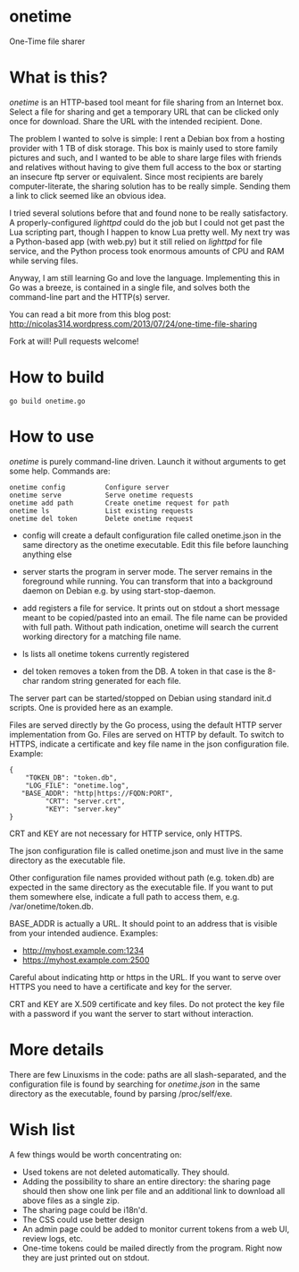 onetime
=======

One-Time file sharer

# What is this?

*onetime* is an HTTP-based tool meant for file sharing from an Internet
box. Select a file for sharing and get a temporary URL that can be clicked
only once for download. Share the URL with the intended recipient. Done.

The problem I wanted to solve is simple: I rent a Debian box from a hosting
provider with 1 TB of disk storage. This box is mainly used to store family
pictures and such, and I wanted to be able to share large files with
friends and relatives without having to give them full access to the box or
starting an insecure ftp server or equivalent. Since most recipients are
barely computer-literate, the sharing solution has to be really simple.
Sending them a link to click seemed like an obvious idea.

I tried several solutions before that and found none to be really
satisfactory. A properly-configured *lighttpd* could do the job but I could
not get past the Lua scripting part, though I happen to know Lua pretty
well. My next try was a Python-based app (with web.py) but it still relied
on *lighttpd* for file service, and the Python process took enormous
amounts of CPU and RAM while serving files.

Anyway, I am still learning Go and love the language. Implementing this in
Go was a breeze, is contained in a single file, and solves both the
command-line part and the HTTP(s) server.

You can read a bit more from this blog post:
http://nicolas314.wordpress.com/2013/07/24/one-time-file-sharing

Fork at will! Pull requests welcome!

# How to build

    go build onetime.go


# How to use

*onetime* is purely command-line driven. Launch it without arguments to get
some help. Commands are:

    onetime config          Configure server
    onetime serve           Serve onetime requests
    onetime add path        Create onetime request for path
    onetime ls              List existing requests
    onetime del token       Delete onetime request


- config will create a default configuration file called onetime.json in
  the same directory as the onetime executable. Edit this file before
  launching anything else

- server starts the program in server mode. The server remains in the
  foreground while running. You can transform that into a background daemon
  on Debian e.g. by using start-stop-daemon.

- add registers a file for service. It prints out on stdout a short
  message meant to be copied/pasted into an email. The file name can be
  provided with full path. Without path indication, onetime will search the
  current working directory for a matching file name.

- ls lists all onetime tokens currently registered

- del token removes a token from the DB. A token in that case is the 8-char
  random string generated for each file.


The server part can be started/stopped on Debian using standard init.d
scripts. One is provided here as an example.

Files are served directly by the Go process, using the default HTTP server
implementation from Go. Files are served on HTTP by default. To switch to
HTTPS, indicate a certificate and key file name in the json configuration
file. Example:

    {
        "TOKEN_DB": "token.db",
        "LOG_FILE": "onetime.log",
       "BASE_ADDR": "http|https://FQDN:PORT",
             "CRT": "server.crt",
             "KEY": "server.key"
    }

CRT and KEY are not necessary for HTTP service, only HTTPS.

The json configuration file is called onetime.json and must live in the
same directory as the executable file.

Other configuration file names provided without path (e.g. token.db) are
expected in the same directory as the executable file. If you want to put
them somewhere else, indicate a full path to access them, e.g.
/var/onetime/token.db.

BASE_ADDR is actually a URL. It should point to an address that is visible
from your intended audience. Examples:

 - http://myhost.example.com:1234
 - https://myhost.example.com:2500

Careful about indicating http or https in the URL. If you want to serve
over HTTPS you need to have a certificate and key for the server.

CRT and KEY are X.509 certificate and key files. Do not protect the key
file with a password if you want the server to start without interaction.


# More details

There are few Linuxisms in the code: paths are all slash-separated,
and the configuration file is found by searching for *onetime.json* in the
same directory as the executable, found by parsing /proc/self/exe.

# Wish list

A few things would be worth concentrating on:

- Used tokens are not deleted automatically. They should.
- Adding the possibility to share an entire directory: the sharing page
  should then show one link per file and an additional link to download all
  above files as a single zip.
- The sharing page could be i18n'd.
- The CSS could use better design
- An admin page could be added to monitor current tokens from a web UI,
  review logs, etc.
- One-time tokens could be mailed directly from the program. Right now they
  are just printed out on stdout.


